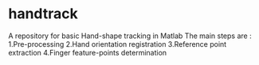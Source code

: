 # handtrack
A repository for basic Hand-shape tracking in Matlab
The main steps are :
1.Pre-processing
2.Hand orientation registration
3.Reference point extraction
4.Finger feature-points determination
